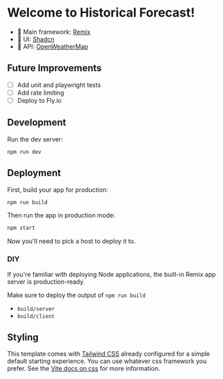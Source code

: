 # Welcome to Historical Forecast!

- 📖 Main framework: [Remix](https://remix.run/docs)
- 📖 UI: [Shadcn](https://ui.shadcn.com/)
- 📖 API: [OpenWeatherMap](https://openweathermap.org/api)

## Future Improvements

- [ ] Add unit and playwright tests
- [ ] Add rate limiting
- [ ] Deploy to Fly.io

## Development

Run the dev server:

```shellscript
npm run dev
```

## Deployment

First, build your app for production:

```sh
npm run build
```

Then run the app in production mode:

```sh
npm start
```

Now you'll need to pick a host to deploy it to.

### DIY

If you're familiar with deploying Node applications, the built-in Remix app server is production-ready.

Make sure to deploy the output of `npm run build`

- `build/server`
- `build/client`

## Styling

This template comes with [Tailwind CSS](https://tailwindcss.com/) already configured for a simple default starting experience. You can use whatever css framework you prefer. See the [Vite docs on css](https://vitejs.dev/guide/features.html#css) for more information.
